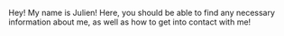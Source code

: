 Hey! My name is Julien! Here, you should be able to find any necessary information about me, as well as how to get into contact with me!
